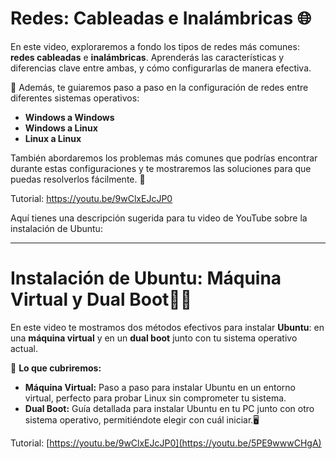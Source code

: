 # Redes: Cableadas e Inalámbricas 🌐
En este video, exploraremos a fondo los tipos de redes más comunes: **redes cableadas** e **inalámbricas**. Aprenderás las características y diferencias clave entre ambas, y cómo configurarlas de manera efectiva.

📡 Además, te guiaremos paso a paso en la configuración de redes entre diferentes sistemas operativos:

- **Windows a Windows**
- **Windows a Linux**
- **Linux a Linux**

También abordaremos los problemas más comunes que podrías encontrar durante estas configuraciones y te mostraremos las soluciones para que puedas resolverlos fácilmente. 🚀

Tutorial: https://youtu.be/9wClxEJcJP0

Aquí tienes una descripción sugerida para tu video de YouTube sobre la instalación de Ubuntu:

---



# Instalación de Ubuntu: Máquina Virtual y Dual Boot🚀🐧

En este video te mostramos dos métodos efectivos para instalar **Ubuntu**: en una **máquina virtual** y en un **dual boot** junto con tu sistema operativo actual.

🔧 **Lo que cubriremos:**
- **Máquina Virtual:** Paso a paso para instalar Ubuntu en un entorno virtual, perfecto para probar Linux sin comprometer tu sistema.
- **Dual Boot:** Guía detallada para instalar Ubuntu en tu PC junto con otro sistema operativo, permitiéndote elegir con cuál iniciar.🖥️

Tutorial: [https://youtu.be/9wClxEJcJP0](https://youtu.be/5PE9wwwCHgA)
